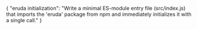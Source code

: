 {
  "eruda initialization": "Write a minimal ES-module entry file (src/index.js) that imports the 'eruda' package from npm and immediately initializes it with a single call."
}

